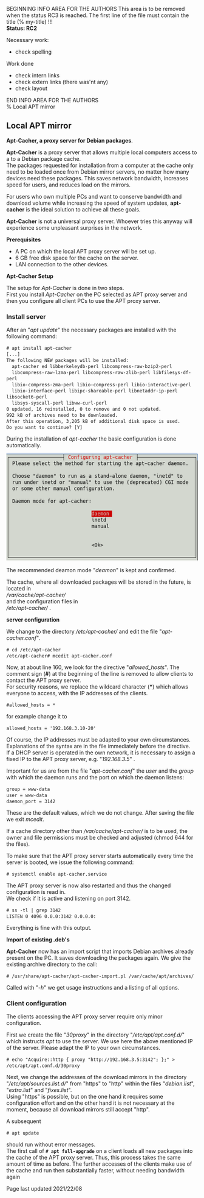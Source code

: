 BEGINNING   INFO AREA FOR THE AUTHORS
This area is to be removed when the status RC3 is reached. The first line of the file must contain the title (% my-title) !!!  
**Status: RC2**

Necessary work:

+ check spelling  

Work done

+ check intern links  
+ check extern links (there was'nt any)  
+ check layout  

END   INFO AREA FOR THE AUTHORS  
% Local APT mirror

## Local APT mirror

**Apt-Cacher, a proxy server for Debian packages**.

**Apt-Cacher** is a proxy server that allows multiple local computers access to a
to a Debian package cache.  
The packages requested for installation from a computer at the cache only need to be loaded once from Debian mirror servers, no matter how many devices need these packages. This saves network bandwidth, increases speed for users, and reduces load on the mirrors.

For users who own multiple PCs and want to conserve bandwidth and download volume while increasing the speed of system updates, **apt-cacher** is the ideal solution to achieve all these goals.

**Apt-Cacher** is not a universal proxy server. Whoever tries this anyway will experience some unpleasant surprises in the network.

**Prerequisites**

+ A PC on which the local APT proxy server will be set up.
+ 6 GB free disk space for the cache on the server.
+ LAN connection to the other devices.

**Apt-Cacher Setup**

The setup for *Apt-Cacher* is done in two steps.  
First you install *Apt-Cacher* on the PC selected as APT proxy server and then you configure all client PCs to use the APT proxy server.

### Install server

After an "*apt update*" the necessary packages are installed with the following command:

~~~
# apt install apt-cacher
[...]
The following NEW packages will be installed:
  apt-cacher ed libberkeleydb-perl libcompress-raw-bzip2-perl
  libcompress-raw-lzma-perl libcompress-raw-zlib-perl libfilesys-df-perl
  libio-compress-zma-perl libio-compress-perl libio-interactive-perl
  libio-interface-perl libipc-shareable-perl libnetaddr-ip-perl libsocket6-perl
  libsys-syscall-perl libww-curl-perl
0 updated, 16 reinstalled, 0 to remove and 0 not updated.
992 kB of archives need to be downloaded.
After this operation, 3,205 kB of additional disk space is used.
Do you want to continue? [Y]
~~~

During the installation of *apt-cacher* the basic configuration is done automatically.

![Configuration of apt-cacher](./images/apt-localmirror/apt-cacher-config.png)

The recommended deamon mode "*deamon*" is kept and confirmed.

The cache, where all downloaded packages will be stored in the future, is located in  
*/var/cache/apt-cacher/*  
and the configuration files in  
*/etc/apt-cacher/* .

**server configuration**

We change to the directory */etc/apt-cacher/* and edit the file "*apt-cacher.conf*".

~~~
# cd /etc/apt-cacher
/etc/apt-cacher# mcedit apt-cacher.conf
~~~

Now, at about line 160, we look for the directive "*allowed_hosts*". The comment sign (**#**) at the beginning of the line is removed to allow clients to contact the APT proxy server.  
For security reasons, we replace the wildcard character (**\***) which allows everyone to access, with the IP addresses of the clients.

~~~
#allowed_hosts = *
~~~

for example change it to

~~~
allowed_hosts = '192.168.3.10-20'
~~~

Of course, the IP addresses must be adapted to your own circumstances. Explanations of the syntax are in the file immediately before the directive.  
If a DHCP server is operated in the own network, it is necessary to assign a fixed IP to the APT proxy server, e.g. "*192.168.3.5*" .

Important for us are from the file "*apt-cacher.conf*" the *user* and the *group* with which the daemon runs and the port on which the daemon listens:

~~~
group = www-data
user = www-data
daemon_port = 3142
~~~

These are the default values, which we do not change. After saving the file we exit *mcedit*.

If a cache directory other than */var/cache/apt-cacher/* is to be used, the owner and file permissions must be checked and adjusted (chmod 644 for the files).

To make sure that the APT proxy server starts automatically every time the server is booted, we issue the following command:

~~~
# systemctl enable apt-cacher.service
~~~

The APT proxy server is now also restarted and thus the changed configuration is read in.  
We check if it is active and listening on port 3142.

~~~
# ss -tl | grep 3142
LISTEN 0 4096 0.0.0:3142 0.0.0.0:
~~~

Everything is fine with this output.

**Import of existing .deb's**

**Apt-Cacher** now has an import script that imports Debian archives already present on the PC. It saves downloading the packages again. We give the existing archive directory to the call:

~~~
# /usr/share/apt-cacher/apt-cacher-import.pl /var/cache/apt/archives/
~~~

Called with "*-h*" we get usage instructions and a listing of all options.

### Client configuration

The clients accessing the APT proxy server require only minor configuration.

First we create the file "*30proxy*" in the directory "*/etc/apt/apt.conf.d/*" which instructs *apt* to use the server. We use here the above mentioned IP of the server. Please adapt the IP to your own circumstances.

~~~
# echo "Acquire::http { proxy "http://192.168.3.5:3142"; };" > /etc/apt/apt.conf.d/30proxy
~~~

Next, we change the addresses of the download mirrors in the directory "*/etc/apt/sources.list.d/*" from "https" to "http" within the files "*debian.list*", "*extra.list*" and "*fixes.list*".  
Using "https" is possible, but on the one hand it requires some configuration effort and on the other hand it is not necessary at the moment, because all download mirrors still accept "http".

A subsequent

~~~
# apt update
~~~

should run without error messages.  
The first call of **`# apt full-upgrade`** on a client loads all new packages into the cache of the APT proxy server. Thus, this process takes the same amount of time as before. The further accesses of the clients make use of the cache and run then substantially faster, without needing bandwidth again

<div id="rev">Page last updated 2021/22/08</div>
